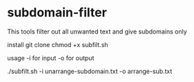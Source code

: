 # subdomain-filter
This tools filter out all unwanted text and give subdomains only

install
git clone
chmod +x subfilt.sh

usage
-i for input
-o for output

./subfilt.sh -i unarrange-subdomain.txt -o arrange-sub.txt

